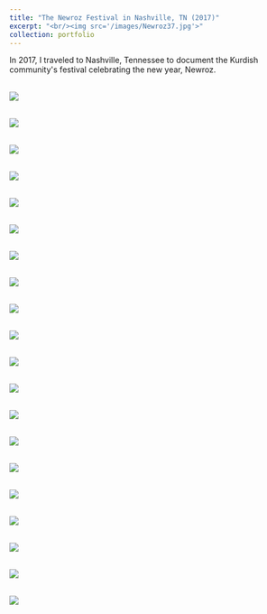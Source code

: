 ```yaml
---
title: "The Newroz Festival in Nashville, TN (2017)"
excerpt: "<br/><img src='/images/Newroz37.jpg'>"
collection: portfolio
---
```


In 2017, I traveled to Nashville, Tennessee to document the Kurdish community's festival celebrating the new year, Newroz. 

<br/><img src='/images/Newroz.jpg'>

<br/><img src='/images/Newroz2.jpg'>

<br/><img src='/images/Newroz3.jpg'>

<br/><img src='/images/Newroz5.jpg'>

<br/><img src='/images/Newroz6.jpg'>

<br/><img src='/images/Newroz7.jpg'>

<br/><img src='/images/Newroz11.jpg'>

<br/><img src='/images/Newroz12.jpg'>

<br/><img src='/images/Newroz13.jpg'>

<br/><img src='/images/Newroz14.jpg'>

<br/><img src='/images/Newroz17.jpg'>

<br/><img src='/images/Newroz18.jpg'>

<br/><img src='/images/Newroz21.jpg'>

<br/><img src='/images/Newroz22.jpg'>

<br/><img src='/images/Newroz27.jpg'>

<br/><img src='/images/Newroz28.jpg'>

<br/><img src='/images/Newroz30.jpg'>

<br/><img src='/images/Newroz31.jpg'>

<br/><img src='/images/Newroz34.jpg'>

<br/><img src='/images/Newroz37.jpg'>






















